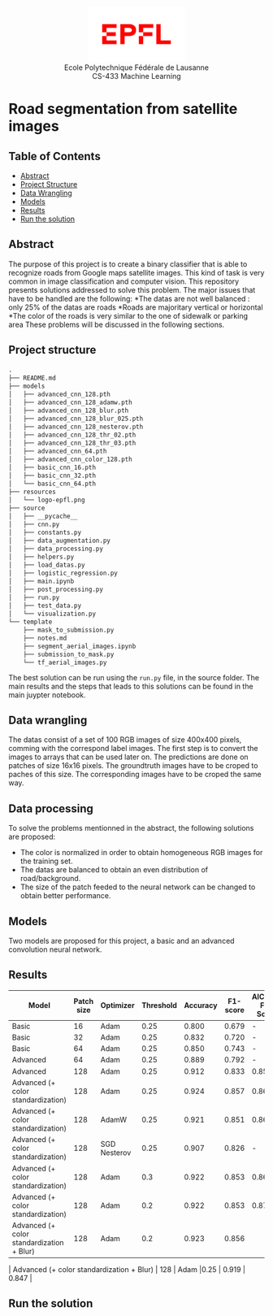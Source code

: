 <div align="center">
<img src="./resources/logo-epfl.png" alt="Example Image" width="192" height="108">
</div>

<div align="center">
Ecole Polytechnique Fédérale de Lausanne
</div> 
<div align="center">
CS-433 Machine Learning
</div> 

# Road segmentation from satellite images

## Table of Contents

- [Abstract](#abstract)
- [Project Structure](#project-structure)
- [Data Wrangling](#data-wrangling)
- [Models](#models)
- [Results](#results)
- [Run the solution](#run-the-solution)

## Abstract 
The purpose of this project is to create a binary classifier that is able to recognize roads from Google maps satellite images. This kind of task is very common in image classification and computer vision. This repository presents solutions addressed to solve this problem. The major issues that have to be handled are the following:
*The datas are not well balanced : only 25% of the datas are roads
*Roads are majoritary vertical or horizontal
*The color of the roads is very similar to the one of sidewalk or parking area
These problems will be discussed in the following sections.

## Project structure
```
.
├── README.md
├── models
│   ├── advanced_cnn_128.pth
│   ├── advanced_cnn_128_adamw.pth
│   ├── advanced_cnn_128_blur.pth
│   ├── advanced_cnn_128_blur_025.pth
│   ├── advanced_cnn_128_nesterov.pth
│   ├── advanced_cnn_128_thr_02.pth
│   ├── advanced_cnn_128_thr_03.pth
│   ├── advanced_cnn_64.pth
│   ├── advanced_cnn_color_128.pth
│   ├── basic_cnn_16.pth
│   ├── basic_cnn_32.pth
│   └── basic_cnn_64.pth
├── resources
│   └── logo-epfl.png
├── source
│   ├── __pycache__
│   ├── cnn.py
│   ├── constants.py
│   ├── data_augmentation.py
│   ├── data_processing.py
│   ├── helpers.py
│   ├── load_datas.py
│   ├── logistic_regression.py
│   ├── main.ipynb
│   ├── post_processing.py
│   ├── run.py
│   ├── test_data.py
│   └── visualization.py
└── template
    ├── mask_to_submission.py
    ├── notes.md
    ├── segment_aerial_images.ipynb
    ├── submission_to_mask.py
    └── tf_aerial_images.py
```


The best solution can be run using the `run.py` file, in the source folder. The main results and the steps that leads to this solutions can be found in the main juypter notebook.

## Data wrangling
The datas consist of a set of 100 RGB images of size 400x400 pixels, comming with the correspond label images. The first step is to convert the images to arrays that can be used later on. The predictions are done on patches of size 16x16 pixels. The groundtruth images have to be croped to paches of this size. The corresponding images have to be croped the same way. 

## Data processing

To solve the problems mentionned in the abstract, the following solutions are proposed:</p>
* The color is normalized in order to obtain homogeneous RGB images for the training set.
* The datas are balanced to obtain an even distribution of road/background.
* The size of the patch feeded to the neural network can be changed to obtain better performance.

## Models
Two models are proposed for this project, a basic and an advanced convolution neural network.
## Results

| Model                              | Patch size | Optimizer    | Threshold | Accuracy | F1-score | AICrowd F1-Score | AICrowd accuracy |
|------------------------------------|------------|--------------|-----------|----------|----------|------------------|------------------|
| Basic                              | 16         | Adam         | 0.25      | 0.800    | 0.679    | -                | -                |
| Basic                              | 32         | Adam         | 0.25      | 0.832    | 0.720    | -                | -                |
| Basic                              | 64         | Adam         | 0.25      | 0.850    | 0.743    | -                | -                |
| Advanced                           | 64         | Adam         | 0.25      | 0.889    | 0.792    | -                | -                |
| Advanced                           | 128        | Adam         | 0.25      | 0.912    | 0.833    | 0.856            | 0.921            |
| Advanced (+ color standardization) | 128        | Adam         | 0.25      | 0.924    | 0.857    | 0.868            | 0.929            |
| Advanced (+ color standardization) | 128        | AdamW        | 0.25      | 0.921    | 0.851    | 0.866            | 0.928            |
| Advanced (+ color standardization) | 128        | SGD Nesterov | 0.25      | 0.907    | 0.826    | -                | -                |
| Advanced (+ color standardization) | 128        | Adam         | 0.3       | 0.922    | 0.853    | 0.867            | 0.929            |
| Advanced (+ color standardization) | 128        | Adam         | 0.2       | 0.922    | 0.853    | 0.870            | 0.930            |
| Advanced (+ color standardization + Blur) | 128        | Adam        |0.2        | 0.923    | 0.856      |

| Advanced (+ color standardization + Blur) | 128        | Adam        |0.25        | 0.919    | 0.847      |

## Run the solution

